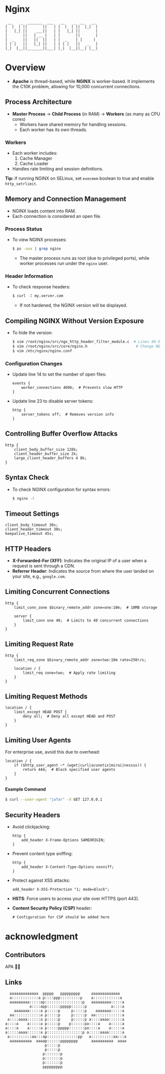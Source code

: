 # Nginx
```
 __    _  _______  ___   __    _  __   __ 
|  |  | ||       ||   | |  |  | ||  |_|  |
|   |_| ||    ___||   | |   |_| ||       |
|       ||   | __ |   | |       ||       |
|  _    ||   ||  ||   | |  _    | |     | 
| | |   ||   |_| ||   | | | |   ||   _   |
|_|  |__||_______||___| |_|  |__||__| |__|
```

# Overview

- **Apache** is thread-based, while **NGINX** is worker-based. It implements the C10K problem, allowing for 10,000 concurrent connections.

## Process Architecture

- **Master Process** → **Child Process** (in RAM) → **Workers** (as many as CPU cores)
  - Workers have shared memory for handling sessions.
  - Each worker has its own threads.
  
### Workers

- Each worker includes:
  1. Cache Manager
  2. Cache Loader
- Handles rate limiting and session definitions.

**Tip:** If running NGINX on SELinux, set `execmem` boolean to true and enable `http_setrlimit`.

## Memory and Connection Management

- NGINX loads content into RAM.
- Each connection is considered an open file.

### Process Status

- To view NGINX processes:
  ```bash
  $ ps -aux | grep nginx
  ```
  - The master process runs as root (due to privileged ports), while worker processes run under the `nginx` user.

### Header Information

- To check response headers:
  ```bash
  $ curl -I my.server.com
  ```
  - If not hardened, the NGINX version will be displayed.

## Compiling NGINX Without Version Exposure

- To hide the version:
  ```bash
  $ vim /root/nginx/src/ngx_http_header_filter_module.c  # Lines 49-51
  $ vim /root/nginx/src/core/nginx.h                      # Change NGINX to IIS
  $ vim /etc/nginx/nginx.conf
  ```

### Configuration Changes

- Update line 14 to set the number of open files:
  ```nginx
  events {
      worker_connections 4096;  # Prevents slow HTTP
  }
  ```

- Update line 23 to disable server tokens:
  ```nginx
  http {
      server_tokens off;  # Removes version info
  }
  ```

## Controlling Buffer Overflow Attacks

```nginx
http {
    client_body_buffer_size 128k;
    client_header_buffer_size 2k;
    large_client_header_buffers 4 8k;
}
```

## Syntax Check

- To check NGINX configuration for syntax errors:
  ```bash
  $ nginx -t
  ```

## Timeout Settings

```nginx
client_body_timeout 30s;
client_header_timeout 30s;
keepalive_timeout 45s;
```

## HTTP Headers

- **X-Forwarded-For (XFF)**: Indicates the original IP of a user when a request is sent through a CDN.
- **Referrer Header**: Indicates the source from where the user landed on your site, e.g., `google.com`.

## Limiting Concurrent Connections

```nginx
http {
    limit_conn_zone $binary_remote_addr zone=one:10m;  # 10MB storage

    server {
        limit_conn one 40;  # Limits to 40 concurrent connections
    }
}
```

## Limiting Request Rate

```nginx
http {
    limit_req_zone $binary_remote_addr zone=two:10m rate=250r/s;

    location / {
        limit_req zone=two;  # Apply rate limiting
    }
}
```

## Limiting Request Methods

```nginx
location / {
    limit_except HEAD POST {
        deny all;  # Deny all except HEAD and POST
    }
}
```

## Limiting User Agents

For enterprise use, avoid this due to overhead:

```nginx
location / {
    if ($http_user_agent ~* (wget|curl|acunetix|mirai|nessus)) {
        return 444;  # Block specified user agents
    }
}
```

#### Example Command

```bash
$ curl --user-agent "jafar" -X GET 127.0.0.1
```

## Security Headers

- Avoid clickjacking:
  ```nginx
  http {
      add_header X-Frame-Options SAMEORIGIN;
  }
  ```

- Prevent content type sniffing:
  ```nginx
  http {
      add_header X-Content-Type-Options nosniff;
  }
  ```

- Protect against XSS attacks:
  ```nginx
  add_header X-XSS-Protection "1; mode=block";
  ```

- **HSTS**: Force users to access your site over HTTPS (port 443).
  
- **Content Security Policy (CSP)** header: 
  ```nginx
  # Configuration for CSP should be added here
  ```


# acknowledgment

## Contributors

APA 🖖🏻

## Links

```
  aaaaaaaaaaaaa  ppppp   ppppppppp     aaaaaaaaaaaaa
  a::::::::::::a p::::ppp:::::::::p    a::::::::::::a
  aaaaaaaaa:::::ap:::::::::::::::::p   aaaaaaaaa:::::a
           a::::app::::::ppppp::::::p           a::::a
    aaaaaaa:::::a p:::::p     p:::::p    aaaaaaa:::::a
  aa::::::::::::a p:::::p     p:::::p  aa::::::::::::a
 a::::aaaa::::::a p:::::p     p:::::p a::::aaaa::::::a
a::::a    a:::::a p:::::p    p::::::pa::::a    a:::::a
a::::a    a:::::a p:::::ppppp:::::::pa::::a    a:::::a
a:::::aaaa::::::a p::::::::::::::::p a:::::aaaa::::::a
 a::::::::::aa:::ap::::::::::::::pp   a::::::::::aa:::a
  aaaaaaaaaa  aaaap::::::pppppppp      aaaaaaaaaa  aaaa
                  p:::::p
                  p:::::p
                 p:::::::p
                 p:::::::p
                 p:::::::p
                 ppppppppp
```